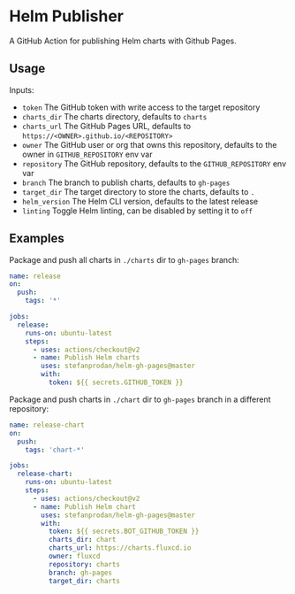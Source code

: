 # Helm Publisher

A GitHub Action for publishing Helm charts with Github Pages.

## Usage

Inputs:
* `token` The GitHub token with write access to the target repository
* `charts_dir` The charts directory, defaults to `charts`
* `charts_url` The GitHub Pages URL, defaults to `https://<OWNER>.github.io/<REPOSITORY>`
* `owner` The GitHub user or org that owns this repository, defaults to the owner in `GITHUB_REPOSITORY` env var
* `repository` The GitHub repository, defaults to the `GITHUB_REPOSITORY` env var
* `branch` The branch to publish charts, defaults to `gh-pages`
* `target_dir` The target directory to store the charts, defaults to `.`
* `helm_version` The Helm CLI version, defaults to the latest release
* `linting` Toggle Helm linting, can be disabled by setting it to `off`

## Examples

Package and push all charts in `./charts` dir to `gh-pages` branch:

```yaml
name: release
on:
  push:
    tags: '*'

jobs:
  release:
    runs-on: ubuntu-latest
    steps:
      - uses: actions/checkout@v2
      - name: Publish Helm charts
        uses: stefanprodan/helm-gh-pages@master
        with:
          token: ${{ secrets.GITHUB_TOKEN }}
```

Package and push charts in `./chart` dir to `gh-pages` branch in a different repository:

```yaml
name: release-chart
on:
  push:
    tags: 'chart-*'

jobs:
  release-chart:
    runs-on: ubuntu-latest
    steps:
      - uses: actions/checkout@v2
      - name: Publish Helm chart
        uses: stefanprodan/helm-gh-pages@master
        with:
          token: ${{ secrets.BOT_GITHUB_TOKEN }}
          charts_dir: chart
          charts_url: https://charts.fluxcd.io
          owner: fluxcd
          repository: charts
          branch: gh-pages
          target_dir: charts
```
